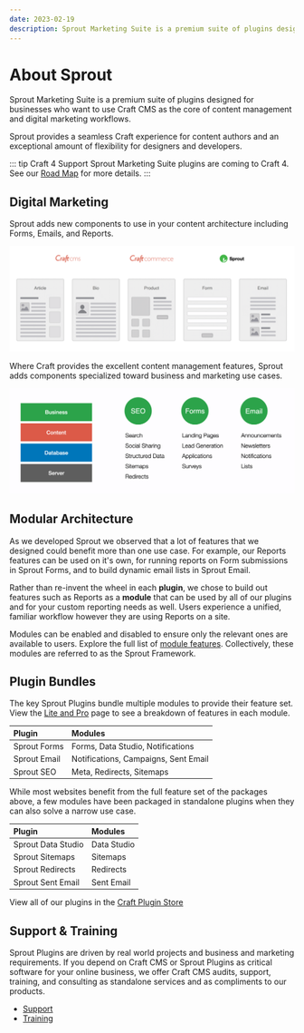 ```yaml
---
date: 2023-02-19
description: Sprout Marketing Suite is a premium suite of plugins designed for businesses who want to use Craft CMS as the core of content management and digital marketing workflows.
---
```


# About Sprout

Sprout Marketing Suite is a premium suite of plugins designed for businesses who want to use Craft CMS as the core of content management and digital marketing workflows.

Sprout provides a seamless Craft experience for content authors and an exceptional amount of flexibility for designers and developers.

[//]: # (Sprout Plugins provide a seamless Craft experience for content authors, an exceptional amount of flexibility for designers and developers, and comprehensive multi-site support for multi-regional and multi-lingual websites.)

::: tip Craft 4 Support
Sprout Marketing Suite plugins are coming to Craft 4. See our [Road Map](./support/road-map.md) for more details.
:::

## Digital Marketing

Sprout adds new components to use in your content architecture including Forms, Emails, and Reports.

![Sprout Components](./assets/images/sprout-components.png)

Where Craft provides the excellent content management features, Sprout adds components specialized toward business and marketing use cases.

![Sprout Features](./assets/images/sprout-features.png)

## Modular Architecture

As we developed Sprout we observed that a lot of features that we designed could benefit more than one use case. For example, our Reports features can be used on it's own, for running reports on Form submissions in Sprout Forms, and to build dynamic email lists in Sprout Email.

Rather than re-invent the wheel in each **plugin**, we chose to build out features such as Reports as a **module** that can be used by all of our plugins and for your custom reporting needs as well. Users experience a unified, familiar workflow however they are using Reports on a site.

Modules can be enabled and disabled to ensure only the relevant ones are available to users. Explore the full list of [module features](./features.md). Collectively, these modules are referred to as the Sprout Framework.

## Plugin Bundles

The key Sprout Plugins bundle multiple modules to provide their feature set. View the [Lite and Pro](./features.md) page to see a breakdown of features in each module.

| Plugin             | Modules                              |
|:-------------------|:-------------------------------------|
| Sprout Forms       | Forms, Data Studio, Notifications    |
| Sprout Email       | Notifications, Campaigns, Sent Email |
| Sprout SEO         | Meta, Redirects, Sitemaps            |

While most websites benefit from the full feature set of the packages above, a few modules have been packaged in standalone plugins when they can also solve a narrow use case.

| Plugin             | Modules      |
|:-------------------|:-------------|
| Sprout Data Studio | Data Studio  |
| Sprout Sitemaps    | Sitemaps     |
| Sprout Redirects   | Redirects    |
| Sprout Sent Email  | Sent Email   |

[//]: # (| Sprout Marketing Suite | [All Modules]&#40;./features.md&#41; |)

View all of our plugins in the [Craft Plugin Store](https://plugins.craftcms.com/developer/barrel-strength-design)

## Support & Training

Sprout Plugins are driven by real world projects and business and marketing requirements. If you depend on Craft CMS or Sprout Plugins as critical software for your online business, we offer Craft CMS audits, support, training, and consulting as standalone services and as compliments to our products.

- [Support](./support/support.md)
- [Training](./support/training.md)
